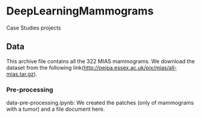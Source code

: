 # DeepLearningMammograms
Case Studies projects

## Data
This archive file contains all the 322 MIAS mammograms. We download the dataset from the following link(http://peipa.essex.ac.uk/pix/mias/all-mias.tar.gz).

### Pre-processing
data-pre-processing.ipynb: We created the patches (only of mammograms with a tumor) and a file document here.





